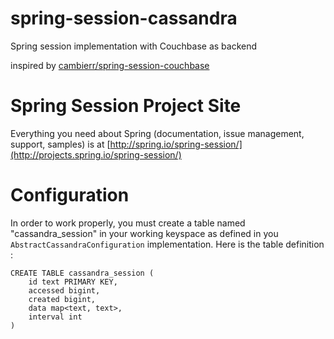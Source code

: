 # spring-session-cassandra

Spring session implementation with Couchbase as backend

inspired by [cambierr/spring-session-couchbase](https://github.com/cambierr/spring-session-couchbase)

# Spring Session Project Site

Everything you need about Spring (documentation, issue management, support, samples) is at [http://spring.io/spring-session/](http://projects.spring.io/spring-session/)

# Configuration

In order to work properly, you must create a table named "cassandra_session" in your working keyspace as defined in you `AbstractCassandraConfiguration` implementation.
Here is the table definition : 
```cql
CREATE TABLE cassandra_session (
    id text PRIMARY KEY,
    accessed bigint,
    created bigint,
    data map<text, text>,
    interval int
) 
```
